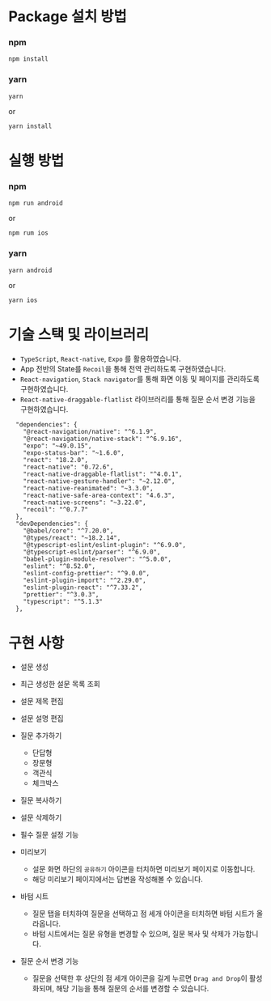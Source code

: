 # Package 설치 방법

### npm

```
npm install
```

### yarn

```
yarn
```

or

```
yarn install
```

# 실행 방법

### npm

```
npm run android
```

or

```
npm rum ios
```

### yarn

```
yarn android
```

or

```
yarn ios
```

# 기술 스택 및 라이브러리

- `TypeScript`, `React-native`, `Expo` 를 활용하였습니다.
- App 전반의 State를 `Recoil`을 통해 전역 관리하도록 구현하였습니다.
- `React-navigation`, `Stack navigator`를 통해 화면 이동 및 페이지를 관리하도록 구현하였습니다.
- `React-native-draggable-flatlist` 라이브러리를 통해 질문 순서 변경 기능을 구현하였습니다.

```
  "dependencies": {
    "@react-navigation/native": "^6.1.9",
    "@react-navigation/native-stack": "^6.9.16",
    "expo": "~49.0.15",
    "expo-status-bar": "~1.6.0",
    "react": "18.2.0",
    "react-native": "0.72.6",
    "react-native-draggable-flatlist": "^4.0.1",
    "react-native-gesture-handler": "~2.12.0",
    "react-native-reanimated": "~3.3.0",
    "react-native-safe-area-context": "4.6.3",
    "react-native-screens": "~3.22.0",
    "recoil": "^0.7.7"
  },
  "devDependencies": {
    "@babel/core": "^7.20.0",
    "@types/react": "~18.2.14",
    "@typescript-eslint/eslint-plugin": "^6.9.0",
    "@typescript-eslint/parser": "^6.9.0",
    "babel-plugin-module-resolver": "^5.0.0",
    "eslint": "^8.52.0",
    "eslint-config-prettier": "^9.0.0",
    "eslint-plugin-import": "^2.29.0",
    "eslint-plugin-react": "^7.33.2",
    "prettier": "^3.0.3",
    "typescript": "^5.1.3"
  },
```

# 구현 사항

- 설문 생성

- 최근 생성한 설문 목록 조회

- 설문 제목 편집

- 설문 설명 편집

- 질문 추가하기
  - 단답형
  - 장문형
  - 객관식
  - 체크박스

- 질문 복사하기

- 설문 삭제하기

- 필수 질문 설정 기능

- 미리보기
  - 설문 화면 하단의 `공유하기` 아이콘을 터치하면 미리보기 페이지로 이동합니다.
  - 해당 미리보기 페이지에서는 답변을 작성해볼 수 있습니다.
  
- 바텀 시트
  - 질문 탭을 터치하여 질문을 선택하고 점 세개 아이콘을 터치하면 바텀 시트가 올라옵니다.
  - 바텀 시트에서는 질문 유형을 변경할 수 있으며, 질문 복사 및 삭제가 가능합니다.

- 질문 순서 변경 기능
  - 질문을 선택한 후 상단의 점 세개 아이콘을 길게 누르면 `Drag and Drop`이 활성화되며, 해당 기능을 통해 질문의 순서를 변경할 수 있습니다.
